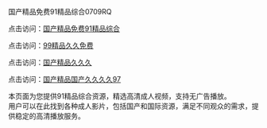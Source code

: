 国产精品免费91精品综合0709RQ

点击访问：<a href="https://heiliaowzu4ur.pages.dev/">国产精品免费91精品综合</a>

点击访问：<a href="https://heiliaozj3tjd.pages.dev/">99精品久久免费</a>

点击访问：<a href="https://heiliaoe8ajia.pages.dev/">国产精品久久久</a>

点击访问：<a href="https://heiliaoxqkkct.pages.dev/">国产精品国产久久久久97</a>

本页面为您提供91精品综合资源，精选高清成人视频，支持无广告播放。  
用户可以在此找到各种成人影片，包括国产和国际资源，满足不同观众的需求，提供稳定的高清播放服务。

<span style="display:none;">[Canonical link](https://github.com/T20250709/So11 ）</span>
